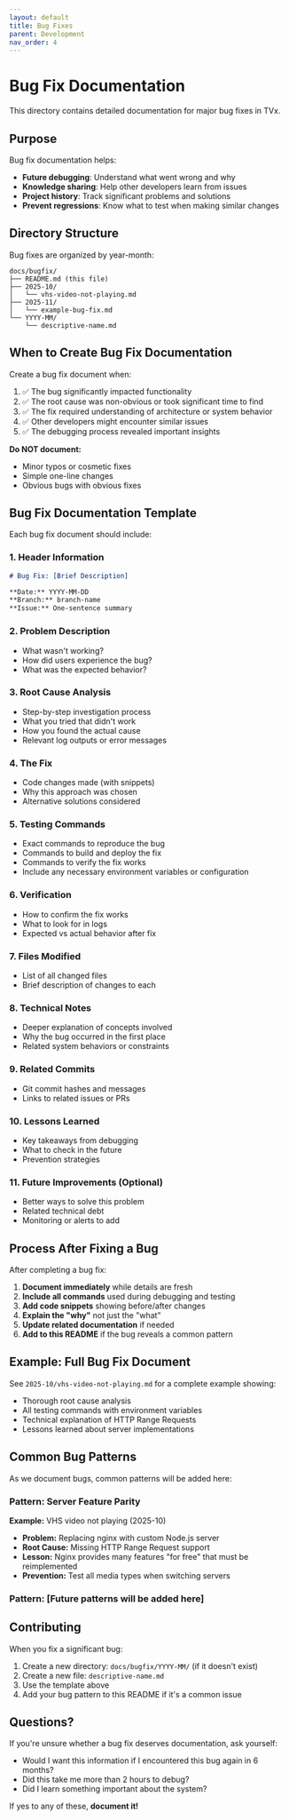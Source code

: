 ```yaml
---
layout: default
title: Bug Fixes
parent: Development
nav_order: 4
---
```


# Bug Fix Documentation

This directory contains detailed documentation for major bug fixes in TVx.

## Purpose

Bug fix documentation helps:
- **Future debugging**: Understand what went wrong and why
- **Knowledge sharing**: Help other developers learn from issues
- **Project history**: Track significant problems and solutions
- **Prevent regressions**: Know what to test when making similar changes

## Directory Structure

Bug fixes are organized by year-month:

```
docs/bugfix/
├── README.md (this file)
├── 2025-10/
│   └── vhs-video-not-playing.md
├── 2025-11/
│   └── example-bug-fix.md
└── YYYY-MM/
    └── descriptive-name.md
```

## When to Create Bug Fix Documentation

Create a bug fix document when:

1. ✅ The bug significantly impacted functionality
2. ✅ The root cause was non-obvious or took significant time to find
3. ✅ The fix required understanding of architecture or system behavior
4. ✅ Other developers might encounter similar issues
5. ✅ The debugging process revealed important insights

**Do NOT document:**
- Minor typos or cosmetic fixes
- Simple one-line changes
- Obvious bugs with obvious fixes

## Bug Fix Documentation Template

Each bug fix document should include:

### 1. Header Information
```markdown
# Bug Fix: [Brief Description]

**Date:** YYYY-MM-DD
**Branch:** branch-name
**Issue:** One-sentence summary
```

### 2. Problem Description
- What wasn't working?
- How did users experience the bug?
- What was the expected behavior?

### 3. Root Cause Analysis
- Step-by-step investigation process
- What you tried that didn't work
- How you found the actual cause
- Relevant log outputs or error messages

### 4. The Fix
- Code changes made (with snippets)
- Why this approach was chosen
- Alternative solutions considered

### 5. Testing Commands
- Exact commands to reproduce the bug
- Commands to build and deploy the fix
- Commands to verify the fix works
- Include any necessary environment variables or configuration

### 6. Verification
- How to confirm the fix works
- What to look for in logs
- Expected vs actual behavior after fix

### 7. Files Modified
- List of all changed files
- Brief description of changes to each

### 8. Technical Notes
- Deeper explanation of concepts involved
- Why the bug occurred in the first place
- Related system behaviors or constraints

### 9. Related Commits
- Git commit hashes and messages
- Links to related issues or PRs

### 10. Lessons Learned
- Key takeaways from debugging
- What to check in the future
- Prevention strategies

### 11. Future Improvements (Optional)
- Better ways to solve this problem
- Related technical debt
- Monitoring or alerts to add

## Process After Fixing a Bug

After completing a bug fix:

1. **Document immediately** while details are fresh
2. **Include all commands** used during debugging and testing
3. **Add code snippets** showing before/after changes
4. **Explain the "why"** not just the "what"
5. **Update related documentation** if needed
6. **Add to this README** if the bug reveals a common pattern

## Example: Full Bug Fix Document

See `2025-10/vhs-video-not-playing.md` for a complete example showing:
- Thorough root cause analysis
- All testing commands with environment variables
- Technical explanation of HTTP Range Requests
- Lessons learned about server implementations

## Common Bug Patterns

As we document bugs, common patterns will be added here:

### Pattern: Server Feature Parity
**Example:** VHS video not playing (2025-10)
- **Problem:** Replacing nginx with custom Node.js server
- **Root Cause:** Missing HTTP Range Request support
- **Lesson:** Nginx provides many features "for free" that must be reimplemented
- **Prevention:** Test all media types when switching servers

### Pattern: [Future patterns will be added here]

## Contributing

When you fix a significant bug:

1. Create a new directory: `docs/bugfix/YYYY-MM/` (if it doesn't exist)
2. Create a new file: `descriptive-name.md`
3. Use the template above
4. Add your bug pattern to this README if it's a common issue

## Questions?

If you're unsure whether a bug fix deserves documentation, ask yourself:
- Would I want this information if I encountered this bug again in 6 months?
- Did this take me more than 2 hours to debug?
- Did I learn something important about the system?

If yes to any of these, **document it!**
